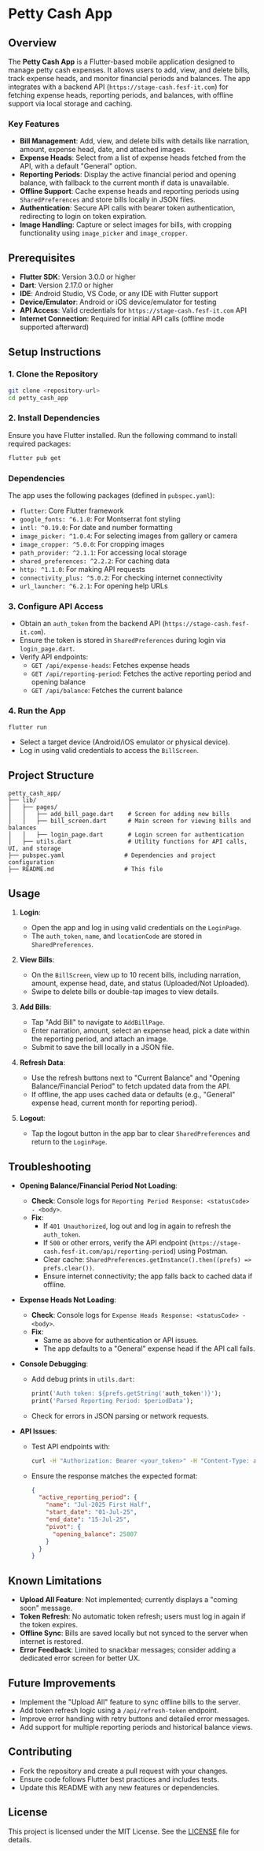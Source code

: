 # Petty Cash App

## Overview
The **Petty Cash App** is a Flutter-based mobile application designed to manage petty cash expenses. It allows users to add, view, and delete bills, track expense heads, and monitor financial periods and balances. The app integrates with a backend API (`https://stage-cash.fesf-it.com`) for fetching expense heads, reporting periods, and balances, with offline support via local storage and caching.

### Key Features
- **Bill Management**: Add, view, and delete bills with details like narration, amount, expense head, date, and attached images.
- **Expense Heads**: Select from a list of expense heads fetched from the API, with a default "General" option.
- **Reporting Periods**: Display the active financial period and opening balance, with fallback to the current month if data is unavailable.
- **Offline Support**: Cache expense heads and reporting periods using `SharedPreferences` and store bills locally in JSON files.
- **Authentication**: Secure API calls with bearer token authentication, redirecting to login on token expiration.
- **Image Handling**: Capture or select images for bills, with cropping functionality using `image_picker` and `image_cropper`.

## Prerequisites
- **Flutter SDK**: Version 3.0.0 or higher
- **Dart**: Version 2.17.0 or higher
- **IDE**: Android Studio, VS Code, or any IDE with Flutter support
- **Device/Emulator**: Android or iOS device/emulator for testing
- **API Access**: Valid credentials for `https://stage-cash.fesf-it.com` API
- **Internet Connection**: Required for initial API calls (offline mode supported afterward)

## Setup Instructions

### 1. Clone the Repository
```bash
git clone <repository-url>
cd petty_cash_app
```

### 2. Install Dependencies
Ensure you have Flutter installed. Run the following command to install required packages:
```bash
flutter pub get
```

### Dependencies
The app uses the following packages (defined in `pubspec.yaml`):
- `flutter`: Core Flutter framework
- `google_fonts: ^6.1.0`: For Montserrat font styling
- `intl: ^0.19.0`: For date and number formatting
- `image_picker: ^1.0.4`: For selecting images from gallery or camera
- `image_cropper: ^5.0.0`: For cropping images
- `path_provider: ^2.1.1`: For accessing local storage
- `shared_preferences: ^2.2.2`: For caching data
- `http: ^1.1.0`: For making API requests
- `connectivity_plus: ^5.0.2`: For checking internet connectivity
- `url_launcher: ^6.2.1`: For opening help URLs

### 3. Configure API Access
- Obtain an `auth_token` from the backend API (`https://stage-cash.fesf-it.com`).
- Ensure the token is stored in `SharedPreferences` during login via `login_page.dart`.
- Verify API endpoints:
  - `GET /api/expense-heads`: Fetches expense heads
  - `GET /api/reporting-period`: Fetches the active reporting period and opening balance
  - `GET /api/balance`: Fetches the current balance

### 4. Run the App
```bash
flutter run
```
- Select a target device (Android/iOS emulator or physical device).
- Log in using valid credentials to access the `BillScreen`.

## Project Structure
```
petty_cash_app/
├── lib/
│   ├── pages/
│   │   ├── add_bill_page.dart    # Screen for adding new bills
│   │   ├── bill_screen.dart      # Main screen for viewing bills and balances
│   │   ├── login_page.dart       # Login screen for authentication
│   ├── utils.dart                # Utility functions for API calls, UI, and storage
├── pubspec.yaml                 # Dependencies and project configuration
├── README.md                    # This file
```

## Usage
1. **Login**:
   - Open the app and log in using valid credentials on the `LoginPage`.
   - The `auth_token`, `name`, and `locationCode` are stored in `SharedPreferences`.

2. **View Bills**:
   - On the `BillScreen`, view up to 10 recent bills, including narration, amount, expense head, date, and status (Uploaded/Not Uploaded).
   - Swipe to delete bills or double-tap images to view details.

3. **Add Bills**:
   - Tap "Add Bill" to navigate to `AddBillPage`.
   - Enter narration, amount, select an expense head, pick a date within the reporting period, and attach an image.
   - Submit to save the bill locally in a JSON file.

4. **Refresh Data**:
   - Use the refresh buttons next to "Current Balance" and "Opening Balance/Financial Period" to fetch updated data from the API.
   - If offline, the app uses cached data or defaults (e.g., "General" expense head, current month for reporting period).

5. **Logout**:
   - Tap the logout button in the app bar to clear `SharedPreferences` and return to the `LoginPage`.

## Troubleshooting
- **Opening Balance/Financial Period Not Loading**:
  - **Check**: Console logs for `Reporting Period Response: <statusCode> - <body>`.
  - **Fix**:
    - If `401 Unauthorized`, log out and log in again to refresh the `auth_token`.
    - If `500` or other errors, verify the API endpoint (`https://stage-cash.fesf-it.com/api/reporting-period`) using Postman.
    - Clear cache: `SharedPreferences.getInstance().then((prefs) => prefs.clear())`.
    - Ensure internet connectivity; the app falls back to cached data if offline.

- **Expense Heads Not Loading**:
  - **Check**: Console logs for `Expense Heads Response: <statusCode> - <body>`.
  - **Fix**:
    - Same as above for authentication or API issues.
    - The app defaults to a "General" expense head if the API call fails.

- **Console Debugging**:
  - Add debug prints in `utils.dart`:
    ```dart
    print('Auth token: ${prefs.getString('auth_token')}');
    print('Parsed Reporting Period: $periodData');
    ```
  - Check for errors in JSON parsing or network requests.

- **API Issues**:
  - Test API endpoints with:
    ```bash
    curl -H "Authorization: Bearer <your_token>" -H "Content-Type: application/json" https://stage-cash.fesf-it.com/api/reporting-period
    ```
  - Ensure the response matches the expected format:
    ```json
    {
      "active_reporting_period": {
        "name": "Jul-2025 First Half",
        "start_date": "01-Jul-25",
        "end_date": "15-Jul-25",
        "pivot": {
          "opening_balance": 25807
        }
      }
    }
    ```

## Known Limitations
- **Upload All Feature**: Not implemented; currently displays a "coming soon" message.
- **Token Refresh**: No automatic token refresh; users must log in again if the token expires.
- **Offline Sync**: Bills are saved locally but not synced to the server when internet is restored.
- **Error Feedback**: Limited to snackbar messages; consider adding a dedicated error screen for better UX.

## Future Improvements
- Implement the "Upload All" feature to sync offline bills to the server.
- Add token refresh logic using a `/api/refresh-token` endpoint.
- Improve error handling with retry buttons and detailed error messages.
- Add support for multiple reporting periods and historical balance views.

## Contributing
- Fork the repository and create a pull request with your changes.
- Ensure code follows Flutter best practices and includes tests.
- Update this README with any new features or dependencies.

## License
This project is licensed under the MIT License. See the [LICENSE](LICENSE) file for details.